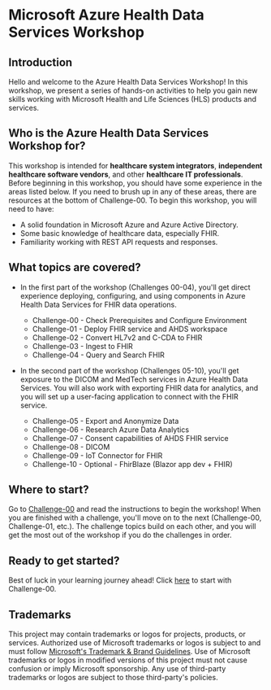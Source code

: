 # Microsoft Azure Health Data Services Workshop

## Introduction

Hello and welcome to the Azure Health Data Services Workshop! In this workshop, we present a series of hands-on activities to help you gain new skills working with Microsoft Health and Life Sciences (HLS) products and services.

## Who is the Azure Health Data Services Workshop for?

This workshop is intended for **healthcare system integrators**, **independent healthcare software vendors**, and other **healthcare IT professionals**. Before beginning in this workshop, you should have some experience in the areas listed below. If you need to brush up in any of these areas, there are resources at the bottom of Challenge-00. To begin this workshop, you will need to have:

+ A solid foundation in Microsoft Azure and Azure Active Directory.
+ Some basic knowledge of healthcare data, especially FHIR.
+ Familiarity working with REST API requests and responses.

## What topics are covered?

+ In the first part of the workshop (Challenges 00-04), you'll get direct experience deploying, configuring, and using components in Azure Health Data Services for FHIR data operations.

  + Challenge-00 - Check Prerequisites and Configure Environment
  + Challenge-01 - Deploy FHIR service and AHDS workspace
  + Challenge-02 - Convert HL7v2 and C-CDA to FHIR
  + Challenge-03 - Ingest to FHIR
  + Challenge-04 - Query and Search FHIR

+ In the second part of the workshop (Challenges 05-10), you'll get exposure to the DICOM and MedTech services in Azure Health Data Services. You will also work with exporting FHIR data for analytics, and you will set up a user-facing application to connect with the FHIR service.

  + Challenge-05 - Export and Anonymize Data
  + Challenge-06 - Research Azure Data Analytics
  + Challenge-07 - Consent capabilities of AHDS FHIR service
  + Challenge-08 - DICOM
  + Challenge-09 - IoT Connector for FHIR
  + Challenge-10 - Optional - FhirBlaze (Blazor app dev + FHIR)

## Where to start?

Go to [Challenge-00](<./Challenge-00 - Check Prerequisites and Configure Environment>) and read the instructions to begin the workshop! When you are finished with a challenge, you'll move on to the next (Challenge-00, Challenge-01, etc.). The challenge topics build on each other, and you will get the most out of the workshop if you do the challenges in order.

## Ready to get started?  

Best of luck in your learning journey ahead! Click [here](<./Challenge-00 - Check prerequisites and configure environment>) to start with Challenge-00.

## Trademarks

This project may contain trademarks or logos for projects, products, or services. Authorized use of Microsoft
trademarks or logos is subject to and must follow
[Microsoft's Trademark & Brand Guidelines](https://www.microsoft.com/legal/intellectualproperty/trademarks/usage/general).
Use of Microsoft trademarks or logos in modified versions of this project must not cause confusion or imply Microsoft sponsorship.
Any use of third-party trademarks or logos are subject to those third-party's policies.
